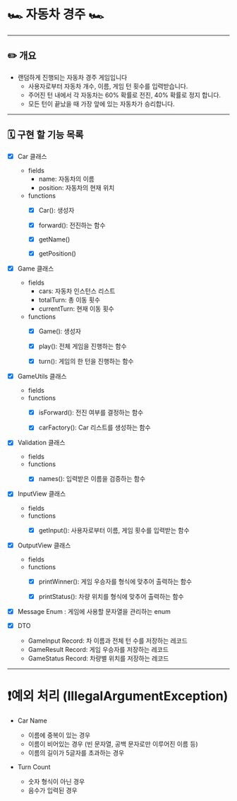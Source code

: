 # 🏎️️ 자동차 경주 🏎️️

---

## ✏️ 개요

- 랜덤하게 진행되는 자동차 경주 게임입니다
    - 사용자로부터 자동차 개수, 이름, 게임 턴 횟수를 입력받습니다.
    - 주어진 턴 내에서 각 자동차는 60% 확률로 전진, 40% 확률로 정지 합니다.
    - 모든 턴이 끝났을 때 가장 앞에 있는 자동차가 승리합니다.

---

## 🗓️ 구현 할 기능 목록

- [x] Car 클래스
    - fields
        - name: 자동차의 이름
        - position: 자동차의 현재 위치
    - functions
        - [x] Car(): 생성자
        - [x] forward(): 전진하는 함수
        - [x] getName()
        - [x] getPosition()


- [x] Game 클래스
    - fields
        - cars: 자동차 인스턴스 리스트
        - totalTurn: 총 이동 횟수
        - currentTurn: 현재 이동 횟수
    - functions
        - [x] Game(): 생성자
        - [x] play(): 전체 게임을 진행하는 함수
        - [x] turn(): 게임의 한 턴을 진행하는 함수


- [x] GameUtils 클래스
    - fields
    - functions
        - [x] isForward(): 전진 여부를 결정하는 함수
        - [x] carFactory(): Car 리스트를 생성하는 함수


- [x] Validation 클래스
    - fields
    - functions
        - [x] names(): 입력받은 이름을 검증하는 함수


- [x] InputView 클래스
    - fields
    - functions
        - [x] getInput(): 사용자로부터 이름, 게임 횟수를 입력받는 함수


- [x] OutputView 클래스
    - fields
    - functions
        - [x] printWinner(): 게임 우승자를 형식에 맞추어 출력하는 함수
        - [x] printStatus(): 차량 위치를 형식에 맞추어 출력하는 함수


- [x] Message Enum : 게임에 사용할 문자열을 관리하는 enum


- [x] DTO
    - GameInput Record: 차 이름과 전체 턴 수를 저장하는 레코드
    - GameResult Record: 게임 우승자를 저장하는 레코드
    - GameStatus Record: 차량별 위치를 저장하는 레코드

---

# ❗️예외 처리 (IllegalArgumentException)

- Car Name
    - 이름에 중복이 있는 경우
    - 이름이 비어있는 경우 (빈 문자열, 공백 문자로만 이루어진 이름 등)
    - 이름의 길이가 5글자를 초과하는 경우

- Turn Count
    - 숫자 형식이 아닌 경우
    - 음수가 입력된 경우
